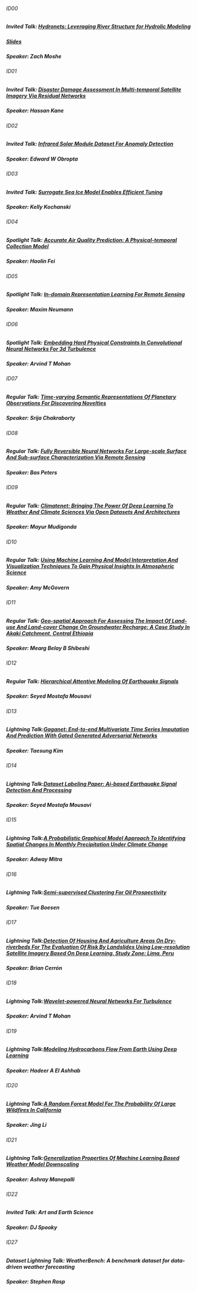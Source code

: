 
###### ID00
##### Invited Talk: [Hydronets: Leveraging River Structure for Hydrolic Modeling](http://ai4earthscience.github.io/iclr-2020-workshop/papers/ai4earth04.pdf)
##### [Slides](http://ai4earthscience.github.io/iclr-2020-workshop/papers/ai4earth04.pdf)
##### Speaker: Zach Moshe

###### ID01
##### Invited Talk: [Disaster Damage Assessment In Multi-temporal Satellite Imagery Via Residual Networks](http://ai4earthscience.github.io/iclr-2020-workshop/papers/ai4earth19.pdf)
##### Speaker: Hassan Kane

###### ID02
##### Invited Talk: [Infrared Solar Module Dataset For Anomaly Detection](http://ai4earthscience.github.io/iclr-2020-workshop/papers/ai4earth22.pdf)
##### Speaker: Edward W Obropta

###### ID03
##### Invited Talk: [Surrogate Sea Ice Model Enables Efficient Tuning](http://ai4earthscience.github.io/iclr-2020-workshop/papers/ai4earth26.pdf)
##### Speaker: Kelly Kochanski

###### ID04
##### Spotlight Talk: [Accurate Air Quality Prediction: A Physical-temporal Collection Model](http://ai4earthscience.github.io/iclr-2020-workshop/papers/ai4earth09.pdf)
##### Speaker: Haolin Fei

###### ID05
##### Spotlight Talk: [In-domain Representation Learning For Remote Sensing](http://ai4earthscience.github.io/iclr-2020-workshop/papers/ai4earth10.pdf)
##### Speaker: Maxim Neumann

###### ID06
##### Spotlight Talk: [Embedding Hard Physical Constraints In Convolutional Neural Networks For 3d Turbulence](http://ai4earthscience.github.io/iclr-2020-workshop/papers/ai4earth14.pdf)
##### Speaker: Arvind T Mohan

###### ID07
##### Regular Talk: [Time-varying Semantic Representations Of Planetary Observations For Discovering Novelties](http://ai4earthscience.github.io/iclr-2020-workshop/papers/ai4earth23.pdf)
##### Speaker: Srija Chakraborty

###### ID08
##### Regular Talk: [Fully Reversible Neural Networks For Large-scale Surface And Sub-surface Characterization Via Remote Sensing](http://ai4earthscience.github.io/iclr-2020-workshop/papers/ai4earth24.pdf)
##### Speaker: Bas Peters

###### ID09
##### Regular Talk: [Climatenet: Bringing The Power Of Deep Learning To Weather And Climate Sciences Via Open Datasets And Architectures](http://ai4earthscience.github.io/iclr-2020-workshop/papers/ai4earth21.pdf)
##### Speaker: Mayur Mudigonda

###### ID10
##### Regular Talk: [Using Machine Learning And Model Interpretation And Visualization Techniques To Gain Physical Insights In Atmospheric Science](http://ai4earthscience.github.io/iclr-2020-workshop/papers/ai4earth16.pdf)
##### Speaker: Amy McGovern

###### ID11
##### Regular Talk: [Geo-spatial Approach For Assessing The Impact Of Land-use And Land-cover Change On Groundwater Recharge: A Case Study In Akaki Catchment, Central Ethiopia](http://ai4earthscience.github.io/iclr-2020-workshop/papers/ai4earth05.pdf)
##### Speaker: Mearg Belay B Shibeshi

###### ID12
##### Regular Talk: [Hierarchical Attentive Modeling Of Earthquake Signals](http://ai4earthscience.github.io/iclr-2020-workshop/papers/ai4earth06.pdf)
##### Speaker: Seyed Mostafa Mousavi

###### ID13
##### Lightning Talk:[Gaganet: End-to-end Multivariate Time Series Imputation And Prediction With Gated Generated Adversarial Networks](http://ai4earthscience.github.io/iclr-2020-workshop/papers/ai4earth03.pdf)
##### Speaker: Taesung Kim

###### ID14
##### Lightning Talk:[Dataset Labeling Paper: Ai-based Earthquake Signal Detection And Processing](http://ai4earthscience.github.io/iclr-2020-workshop/papers/ai4earth07.pdf)
##### Speaker: Seyed Mostafa Mousavi

###### ID15
##### Lightning Talk:[A Probabilistic Graphical Model Approach To Identifying Spatial Changes In Monthly Precipitation Under Climate Change](http://ai4earthscience.github.io/iclr-2020-workshop/papers/ai4earth11.pdf)
##### Speaker: Adway Mitra

###### ID16
##### Lightning Talk:[Semi-supervised Clustering For Oil Prospectivity](http://ai4earthscience.github.io/iclr-2020-workshop/papers/ai4earth12.pdf)
##### Speaker: Tue Boesen 

###### ID17
##### Lightning Talk:[Detection Of Housing And Agriculture Areas On Dry-riverbeds For The Evaluation Of Risk By Landslides Using Low-resolution Satellite Imagery Based On Deep Learning. Study Zone: Lima, Peru](http://ai4earthscience.github.io/iclr-2020-workshop/papers/ai4earth13.pdf)
##### Speaker: Brian Cerrón

###### ID18
##### Lightning Talk:[Wavelet-powered Neural Networks For Turbulence](http://ai4earthscience.github.io/iclr-2020-workshop/papers/ai4earth15.pdf)
##### Speaker: Arvind T Mohan

###### ID19
##### Lightning Talk:[Modeling Hydrocarbons Flow From Earth Using Deep Learning](http://ai4earthscience.github.io/iclr-2020-workshop/papers/ai4earth17.pdf)
##### Speaker: Hadeer A El Ashhab

###### ID20
##### Lightning Talk:[A Random Forest Model For The Probability Of Large Wildfires In California](http://ai4earthscience.github.io/iclr-2020-workshop/papers/ai4earth20.pdf)
##### Speaker: Jing Li

###### ID21
##### Lightning Talk:[Generalization Properties Of Machine Learning Based Weather Model Downscaling](http://ai4earthscience.github.io/iclr-2020-workshop/papers/ai4earth25.pdf)
##### Speaker: Ashray Manepalli

###### ID22
##### Invited Talk: Art and Earth Science
##### Speaker: DJ Spooky

###### ID27
##### Dataset Lightning Talk: WeatherBench: A benchmark dataset for data-driven weather forecasting
##### Speaker: Stephen Rasp

